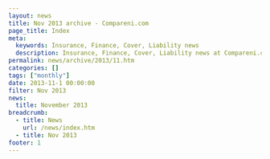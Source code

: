 ```yaml
---
layout: news
title: Nov 2013 archive - Compareni.com
page_title: Index
meta:
  keywords: Insurance, Finance, Cover, Liability news
  description: Insurance, Finance, Cover, Liability news at Compareni.com
permalink: news/archive/2013/11.htm
categories: []
tags: ["monthly"]
date: 2013-11-1 00:00:00
filter: Nov 2013
news:
  title: November 2013
breadcrumb:
  - title: News
    url: /news/index.htm
  - title: Nov 2013
footer: 1
---
```



